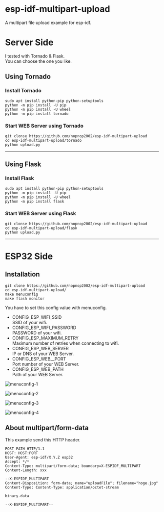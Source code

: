 # esp-idf-multipart-upload
A multipart file upload example for esp-idf.

# Server Side
I tested with Tornado & Flask.   
You can choose the one you like.   

## Using Tornado

### Install Tornado
```
sudo apt install python-pip python-setuptools
python -m pip install -U pip
python -m pip install -U wheel
python -m pip install tornado
```

### Start WEB Server using Tornado
```
git clonse https://github.com/nopnop2002/esp-idf-multipart-upload
cd esp-idf-multipart-upload/tornado
python upload.py
```

---

## Using Flask

### Install Flask
```
sudo apt install python-pip python-setuptools
python -m pip install -U pip
python -m pip install -U wheel
python -m pip install flask
```

### Start WEB Server using Flask
```
git clonse https://github.com/nopnop2002/esp-idf-multipart-upload
cd esp-idf-multipart-upload/flask
python upload.py
```

---

# ESP32 Side

## Installation
```
git clone https://github.com/nopnop2002/esp-idf-multipart-upload
cd esp-idf-multipart-upload/
make menuconfig
make flash monitor
```

You have to set this config value with menuconfig.   
- CONFIG_ESP_WIFI_SSID   
SSID of your wifi.
- CONFIG_ESP_WIFI_PASSWORD   
PASSWORD of your wifi.
- CONFIG_ESP_MAXIMUM_RETRY   
Maximum number of retries when connecting to wifi.
- CONFIG_ESP_WEB_SERVER   
IP or DNS of your WEB Server.
- CONFIG_ESP_WEB__PORT   
Port number of your WEB Server.
- CONFIG_ESP_WEB_PATH   
Path of your WEB Server.

![menuconfig-1](https://user-images.githubusercontent.com/6020549/99719529-c07e8700-2aef-11eb-8a11-e5a7aaf2cbd4.jpg)

![menuconfig-2](https://user-images.githubusercontent.com/6020549/99719539-c3797780-2aef-11eb-9cc4-4053c2640434.jpg)

![menuconfig-3](https://user-images.githubusercontent.com/6020549/99719544-c70cfe80-2aef-11eb-8242-9ee855b5c8c2.jpg)

![menuconfig-4](https://user-images.githubusercontent.com/6020549/99719550-c96f5880-2aef-11eb-971d-33eb3cf778a2.jpg)


## About multipart/form-data
This example send this HTTP header.   

```
POST PATH HTTP/1.1
HOST: HOST:PORT
User-Agent: esp-idf/X.Y.Z esp32
Accept: */*
Content-Type: multipart/form-data; boundary=X-ESPIDF_MULTIPART
Content-Length: xxx

--X-ESPIDF_MULTIPART
Content-Disposition: form-data; name="uploadFile"; filename="hoge.jpg"
Content-Type: Content-Type: application/octet-stream

binary-data

--X-ESPIDF_MULTIPART--
```


